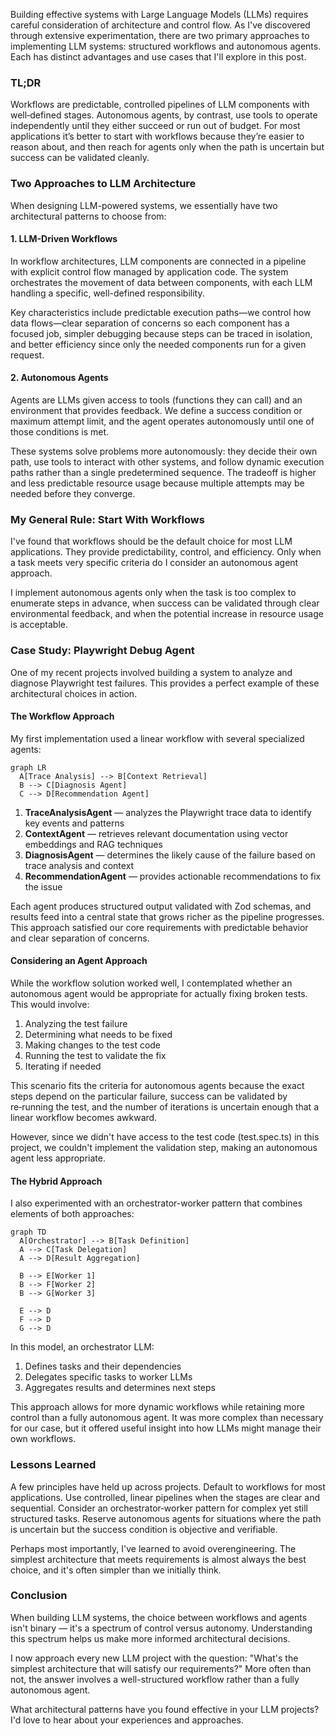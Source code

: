 
Building effective systems with Large Language Models (LLMs) requires careful consideration of architecture and control flow. As I've discovered through extensive experimentation, there are two primary approaches to implementing LLM systems: structured workflows and autonomous agents. Each has distinct advantages and use cases that I'll explore in this post.

### TL;DR

Workflows are predictable, controlled pipelines of LLM components with well‑defined stages. Autonomous agents, by contrast, use tools to operate independently until they either succeed or run out of budget. For most applications it’s better to start with workflows because they’re easier to reason about, and then reach for agents only when the path is uncertain but success can be validated cleanly.

### Two Approaches to LLM Architecture

When designing LLM-powered systems, we essentially have two architectural patterns to choose from:

#### 1. LLM-Driven Workflows

In workflow architectures, LLM components are connected in a pipeline with explicit control flow managed by application code. The system orchestrates the movement of data between components, with each LLM handling a specific, well-defined responsibility.

Key characteristics include predictable execution paths—we control how data flows—clear separation of concerns so each component has a focused job, simpler debugging because steps can be traced in isolation, and better efficiency since only the needed components run for a given request.

#### 2. Autonomous Agents

Agents are LLMs given access to tools (functions they can call) and an environment that provides feedback. We define a success condition or maximum attempt limit, and the agent operates autonomously until one of those conditions is met.

These systems solve problems more autonomously: they decide their own path, use tools to interact with other systems, and follow dynamic execution paths rather than a single predetermined sequence. The tradeoff is higher and less predictable resource usage because multiple attempts may be needed before they converge.

### My General Rule: Start With Workflows

I've found that workflows should be the default choice for most LLM applications. They provide predictability, control, and efficiency. Only when a task meets very specific criteria do I consider an autonomous agent approach.

I implement autonomous agents only when the task is too complex to enumerate steps in advance, when success can be validated through clear environmental feedback, and when the potential increase in resource usage is acceptable.

### Case Study: Playwright Debug Agent

One of my recent projects involved building a system to analyze and diagnose Playwright test failures. This provides a perfect example of these architectural choices in action.

#### The Workflow Approach

My first implementation used a linear workflow with several specialized agents:

```mermaid
graph LR
  A[Trace Analysis] --> B[Context Retrieval]
  B --> C[Diagnosis Agent]
  C --> D[Recommendation Agent]
```

1. **TraceAnalysisAgent** — analyzes the Playwright trace data to identify key events and patterns
2. **ContextAgent** — retrieves relevant documentation using vector embeddings and RAG techniques
3. **DiagnosisAgent** — determines the likely cause of the failure based on trace analysis and context
4. **RecommendationAgent** — provides actionable recommendations to fix the issue

Each agent produces structured output validated with Zod schemas, and results feed into a central state that grows richer as the pipeline progresses. This approach satisfied our core requirements with predictable behavior and clear separation of concerns.

#### Considering an Agent Approach

While the workflow solution worked well, I contemplated whether an autonomous agent would be appropriate for actually fixing broken tests. This would involve:

1. Analyzing the test failure
2. Determining what needs to be fixed
3. Making changes to the test code
4. Running the test to validate the fix
5. Iterating if needed

This scenario fits the criteria for autonomous agents because the exact steps depend on the particular failure, success can be validated by re‑running the test, and the number of iterations is uncertain enough that a linear workflow becomes awkward.

However, since we didn't have access to the test code (test.spec.ts) in this project, we couldn't implement the validation step, making an autonomous agent less appropriate.

#### The Hybrid Approach

I also experimented with an orchestrator-worker pattern that combines elements of both approaches:

```mermaid
graph TD
  A[Orchestrator] --> B[Task Definition]
  A --> C[Task Delegation]
  A --> D[Result Aggregation]
  
  B --> E[Worker 1]
  B --> F[Worker 2]
  B --> G[Worker 3]
  
  E --> D
  F --> D
  G --> D
```

In this model, an orchestrator LLM:
1. Defines tasks and their dependencies
2. Delegates specific tasks to worker LLMs
3. Aggregates results and determines next steps

This approach allows for more dynamic workflows while retaining more control than a fully autonomous agent. It was more complex than necessary for our case, but it offered useful insight into how LLMs might manage their own workflows.

### Lessons Learned

A few principles have held up across projects. Default to workflows for most applications. Use controlled, linear pipelines when the stages are clear and sequential. Consider an orchestrator‑worker pattern for complex yet still structured tasks. Reserve autonomous agents for situations where the path is uncertain but the success condition is objective and verifiable.

Perhaps most importantly, I've learned to avoid overengineering. The simplest architecture that meets requirements is almost always the best choice, and it's often simpler than we initially think.

### Conclusion

When building LLM systems, the choice between workflows and agents isn't binary — it's a spectrum of control versus autonomy. Understanding this spectrum helps us make more informed architectural decisions.

I now approach every new LLM project with the question: "What's the simplest architecture that will satisfy our requirements?" More often than not, the answer involves a well-structured workflow rather than a fully autonomous agent.

What architectural patterns have you found effective in your LLM projects? I'd love to hear about your experiences and approaches.
